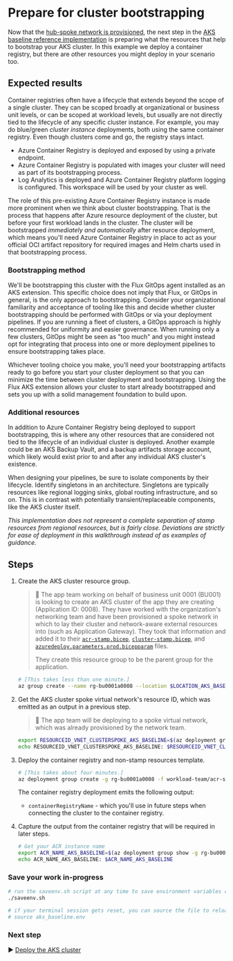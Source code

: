 # Prepare for cluster bootstrapping

Now that the [hub-spoke network is provisioned](./04-networking.md), the next step in the [AKS baseline reference implementation](../../) is preparing what the resources that help to bootstrap your AKS cluster. In this example we deploy a container registry, but there are other resources you might deploy in your scenario too.

## Expected results

Container registries often have a lifecycle that extends beyond the scope of a single cluster. They can be scoped broadly at organizational or business unit levels, or can be scoped at workload levels, but usually are not directly tied to the lifecycle of any specific cluster instance. For example, you may do blue/green *cluster instance* deployments, both using the same container registry. Even though clusters come and go, the registry stays intact.

- Azure Container Registry is deployed and exposed by using a private endpoint.
- Azure Container Registry is populated with images your cluster will need as part of its bootstrapping process.
- Log Analytics is deployed and Azure Container Registry platform logging is configured. This workspace will be used by your cluster as well.

The role of this pre-existing Azure Container Registry instance is made more prominent when we think about cluster bootstrapping. That is the process that happens after Azure resource deployment of the cluster, but before your first workload lands in the cluster. The cluster will be bootstrapped *immediately and automatically* after resource deployment, which means you'll need Azure Container Registry in place to act as your official OCI artifact repository for required images and Helm charts used in that bootstrapping process.

### Bootstrapping method

We'll be bootstrapping this cluster with the Flux GitOps agent installed as an AKS extension. This specific choice does not imply that Flux, or GitOps in general, is the only approach to bootstrapping. Consider your organizational familiarity and acceptance of tooling like this and decide whether cluster bootstrapping should be performed with GitOps or via your deployment pipelines. If you are running a fleet of clusters, a GitOps approach is highly recommended for uniformity and easier governance. When running only a few clusters, GitOps might be seen as "too much" and you might instead opt for integrating that process into one or more deployment pipelines to ensure bootstrapping takes place.

Whichever tooling choice you make, you'll need your bootstrapping artifacts ready to go before you start your cluster deployment so that you can minimize the time between cluster deployment and bootstrapping. Using the Flux AKS extension allows your cluster to start already bootstrapped and sets you up with a solid management foundation to build upon.

### Additional resources

In addition to Azure Container Registry being deployed to support bootstrapping, this is where any other resources that are considered not tied to the lifecycle of an individual cluster is deployed. Another example could be an AKS Backup Vault, and a backup artifacts storage account, which likely would exist prior to and after any individual AKS cluster's existence.

When designing your pipelines, be sure to isolate components by their lifecycle. Identify singletons in an architecture. Singletons are typically resources like regional logging sinks, global routing infrastructure, and so on. This is in contrast with potentially transient/replaceable components, like the AKS cluster itself.

*This implementation does not represent a complete separation of stamp resources from regional resources, but is fairly close. Deviations are strictly for ease of deployment in this walkthrough instead of as examples of guidance.*

## Steps

1. Create the AKS cluster resource group.

   > :book: The app team working on behalf of business unit 0001 (BU001) is looking to create an AKS cluster of the app they are creating (Application ID: 0008). They have worked with the organization's networking team and have been provisioned a spoke network in which to lay their cluster and network-aware external resources into (such as Application Gateway). They took that information and added it to their [`acr-stamp.bicep`](../../workload-team/acr-stamp.bicep), [`cluster-stamp.bicep`](../../workload-team/cluster-stamp.bicep), and [`azuredeploy.parameters.prod.bicepparam`](../../workload-team/azuredeploy.parameters.prod.bicepparam) files.
   >
   > They create this resource group to be the parent group for the application.

   ```bash
   # [This takes less than one minute.]
   az group create --name rg-bu0001a0008 --location $LOCATION_AKS_BASELINE
   ```

1. Get the AKS cluster spoke virtual network's resource ID, which was emitted as an output in a previous step.

   > :book: The app team will be deploying to a spoke virtual network, which was already provisioned by the network team.

   ```bash
   export RESOURCEID_VNET_CLUSTERSPOKE_AKS_BASELINE=$(az deployment group show -g rg-enterprise-networking-spokes-${LOCATION_AKS_BASELINE} -n spoke-BU0001A0008 --query properties.outputs.clusterVnetResourceId.value -o tsv)
   echo RESOURCEID_VNET_CLUSTERSPOKE_AKS_BASELINE: $RESOURCEID_VNET_CLUSTERSPOKE_AKS_BASELINE
   ```

1. Deploy the container registry and non-stamp resources template.

   ```bash
   # [This takes about four minutes.]
   az deployment group create -g rg-bu0001a0008 -f workload-team/acr-stamp.bicep -p targetVnetResourceId=${RESOURCEID_VNET_CLUSTERSPOKE_AKS_BASELINE}
   ```

   The container registry deployment emits the following output:

      - `containerRegistryName` - which you'll use in future steps when connecting the cluster to the container registry.

1. Capture the output from the container registry that will be required in later steps.

   ```bash
   # Get your ACR instance name
   export ACR_NAME_AKS_BASELINE=$(az deployment group show -g rg-bu0001a0008 -n acr-stamp --query properties.outputs.containerRegistryName.value -o tsv)
   echo ACR_NAME_AKS_BASELINE: $ACR_NAME_AKS_BASELINE
   ```

### Save your work in-progress

```bash
# run the saveenv.sh script at any time to save environment variables created above to aks_baseline.env
./saveenv.sh

# if your terminal session gets reset, you can source the file to reload the environment variables
# source aks_baseline.env
```

### Next step

:arrow_forward: [Deploy the AKS cluster](./06-aks-cluster.md)
